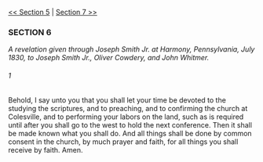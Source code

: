 [<< Section 5](Section%205.md)  |  [Section 7 >>](Section%207.md)

### SECTION 6

*A revelation given through Joseph Smith Jr. at Harmony, Pennsylvania, July 1830, to Joseph Smith Jr., Oliver Cowdery, and John Whitmer.*

###### 1
Behold, I say unto you that you shall let your time be devoted to the studying the scriptures, and to preaching, and to confirming the church at Colesville, and to performing your labors on the land, such as is required until after you shall go to the west to hold the next conference. Then it shall be made known what you shall do. And all things shall be done by common consent in the church, by much prayer and faith, for all things you shall receive by faith. Amen.